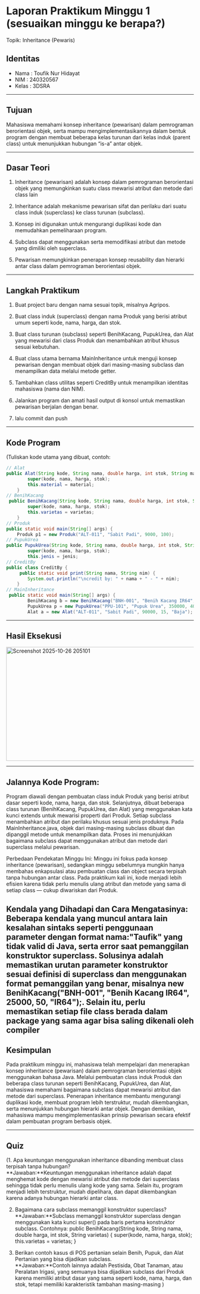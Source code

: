 # Laporan Praktikum Minggu 1 (sesuaikan minggu ke berapa?)
Topik: Inheritance (Pewaris)

## Identitas
- Nama  : Toufik Nur Hidayat
- NIM   : 240320567
- Kelas : 3DSRA

---

## Tujuan
Mahasiswa memahami konsep inheritance (pewarisan) dalam pemrograman berorientasi objek, serta mampu mengimplementasikannya dalam bentuk program dengan membuat beberapa kelas turunan dari kelas induk (parent class) untuk menunjukkan hubungan “is-a” antar objek.

---

## Dasar Teori
1. Inheritance (pewarisan) adalah konsep dalam pemrograman berorientasi objek yang memungkinkan suatu class mewarisi atribut dan metode dari class lain
2. Inheritance adalah mekanisme pewarisan sifat dan perilaku dari suatu class induk (superclass) ke class turunan (subclass).

3. Konsep ini digunakan untuk mengurangi duplikasi kode dan memudahkan pemeliharaan program.

4. Subclass dapat menggunakan serta memodifikasi atribut dan metode yang dimiliki oleh superclass.

5. Pewarisan memungkinkan penerapan konsep reusability dan hierarki antar class dalam pemrograman berorientasi objek.

---

## Langkah Praktikum
1. Buat project baru dengan nama sesuai topik, misalnya Agripos.

2. Buat class induk (superclass) dengan nama Produk yang berisi atribut umum seperti kode, nama, harga, dan stok.

3. Buat class turunan (subclass) seperti BenihKacang, PupukUrea, dan Alat yang mewarisi dari class Produk dan menambahkan atribut khusus sesuai kebutuhan.

4. Buat class utama bernama MainInheritance untuk menguji konsep pewarisan dengan membuat objek dari masing-masing subclass dan menampilkan data melalui metode getter.

5. Tambahkan class utilitas seperti CreditBy untuk menampilkan identitas mahasiswa (nama dan NIM).

6. Jalankan program dan amati hasil output di konsol untuk memastikan pewarisan berjalan dengan benar.

7. lalu commit dan push

---

## Kode Program
(Tuliskan kode utama yang dibuat, contoh:  

```java
// Alat
public Alat(String kode, String nama, double harga, int stok, String material) {
        super(kode, nama, harga, stok);
        this.material = material;
    }
// BenihKacang
 public BenihKacang(String kode, String nama, double harga, int stok, String varietas) {
        super(kode, nama, harga, stok);
        this.varietas = varietas;
    }
// Produk
public static void main(String[] args) {
    Produk p1 = new Produk("ALT-011", "Sabit Padi", 9000, 100);
// PupukUrea
public PupukUrea(String kode, String nama, double harga, int stok, String jenis) {
        super(kode, nama, harga, stok);
        this.jenis = jenis;
// CreditBy
public class CreditBy {
     public static void print(String nama, String nim) {
        System.out.println("\ncredit by: " + nama + " - " + nim);
    }
// MainInheritance
 public static void main(String[] args) {
        BenihKacang b = new BenihKacang("BNH-001", "Benih Kacang IR64", 25000, 100, "IR64");
        PupukUrea p = new PupukUrea("PPU-101", "Pupuk Urea", 350000, 40, "Urea");
        Alat a = new Alat("ALT-011", "Sabit Padi", 90000, 15, "Baja");
```

---

## Hasil Eksekusi
<img width="1071" height="306" alt="Screenshot 2025-10-26 205101" src="https://github.com/user-attachments/assets/959b3590-7fc0-4f96-89a6-63c05e75a187" />

---

## Jalannya Kode Program:
Program diawali dengan pembuatan class induk Produk yang berisi atribut dasar seperti kode, nama, harga, dan stok. Selanjutnya, dibuat beberapa class turunan (BenihKacang, PupukUrea, dan Alat) yang menggunakan kata kunci extends untuk mewarisi properti dari Produk. Setiap subclass menambahkan atribut dan perilaku khusus sesuai jenis produknya.
Pada MainInheritance.java, objek dari masing-masing subclass dibuat dan dipanggil metode untuk menampilkan data. Proses ini menunjukkan bagaimana subclass dapat menggunakan atribut dan metode dari superclass melalui pewarisan.

Perbedaan Pendekatan Minggu Ini:
Minggu ini fokus pada konsep inheritance (pewarisan), sedangkan minggu sebelumnya mungkin hanya membahas enkapsulasi atau pembuatan class dan object secara terpisah tanpa hubungan antar class.
Pada praktikum kali ini, kode menjadi lebih efisien karena tidak perlu menulis ulang atribut dan metode yang sama di setiap class — cukup diwariskan dari Produk.

Kendala yang Dihadapi dan Cara Mengatasinya:
Beberapa kendala yang muncul antara lain kesalahan sintaks seperti penggunaan parameter dengan format nama:"Taufik" yang tidak valid di Java, serta error saat pemanggilan konstruktor superclass.
Solusinya adalah memastikan urutan parameter konstruktor sesuai definisi di superclass dan menggunakan format pemanggilan yang benar, misalnya new BenihKacang("BNH-001", "Benih Kacang IR64", 25000, 50, "IR64");.
Selain itu, perlu memastikan setiap file class berada dalam package yang sama agar bisa saling dikenali oleh compiler
---

## Kesimpulan
Pada praktikum minggu ini, mahasiswa telah mempelajari dan menerapkan konsep inheritance (pewarisan) dalam pemrograman berorientasi objek menggunakan bahasa Java. Melalui pembuatan class induk Produk dan beberapa class turunan seperti BenihKacang, PupukUrea, dan Alat, mahasiswa memahami bagaimana subclass dapat mewarisi atribut dan metode dari superclass.
Penerapan inheritance membantu mengurangi duplikasi kode, membuat program lebih terstruktur, mudah dikembangkan, serta menunjukkan hubungan hierarki antar objek. Dengan demikian, mahasiswa mampu mengimplementasikan prinsip pewarisan secara efektif dalam pembuatan program berbasis objek.

---

## Quiz
(1. Apa keuntungan menggunakan inheritance dibanding membuat class terpisah tanpa hubungan?  
   **Jawaban:**Keuntungan menggunakan inheritance adalah dapat menghemat kode dengan mewarisi atribut dan metode dari superclass sehingga tidak perlu menulis ulang kode yang sama. Selain itu, program menjadi lebih terstruktur, mudah dipelihara, dan dapat dikembangkan karena adanya hubungan hierarki antar class.

2. Bagaimana cara subclass memanggil konstruktor superclass?   
   **Jawaban:**Subclass memanggil konstruktor superclass dengan menggunakan kata kunci super() pada baris pertama konstruktor subclass. Contohnya:
   public BenihKacang(String kode, String nama, double harga, int stok, String varietas) {
    super(kode, nama, harga, stok);
    this.varietas = varietas;
}
 
3. Berikan contoh kasus di POS pertanian selain Benih, Pupuk, dan Alat Pertanian yang bisa dijadikan subclass.  
   **Jawaban:**Contoh lainnya adalah Pestisida, Obat Tanaman, atau Peralatan Irigasi, yang semuanya bisa dijadikan subclass dari Produk karena memiliki atribut dasar yang sama seperti kode, nama, harga, dan stok, tetapi memiliki karakteristik tambahan masing-masing  )
